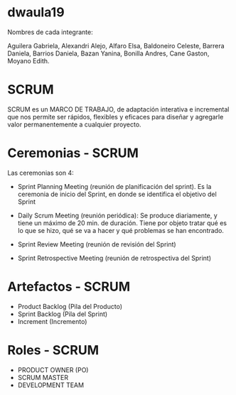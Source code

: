 # dwaula19
Nombres de cada integrante: 

Aguilera Gabriela,
Alexandri Alejo,
Alfaro Elsa,
Baldoneiro Celeste,
Barrera Daniela,
Barrios Daniela,
Bazan Yanina,
Bonilla Andres,
Cane Gaston,
Moyano Edith.



# SCRUM
SCRUM es un MARCO DE TRABAJO, de adaptación interativa e incremental que nos permite ser rápidos, flexibles y eficaces para diseñar y agregarle valor permanentemente a cualquier proyecto.


# Ceremonias - SCRUM
Las ceremonias son 4:

- Sprint Planning Meeting (reunión de planificación del sprint). Es la ceremonia de inicio del Sprint, en donde se identifica el objetivo del Sprint

 
- Daily Scrum Meeting  (reunión periódica):
  Se produce diariamente, y tiene un máximo de 20 min. de duración. 
  Tiene por objeto tratar qué es lo que se hizo, qué se va a hacer y qué problemas se han encontrado.
  
- Sprint Review Meeting (reunión de revisión del Sprint)


- Sprint Retrospective Meeting (reunión de retrospectiva del Sprint)
 

# Artefactos - SCRUM
 - Product Backlog (Pila del Producto)
 - Sprint Backlog (Pila del Sprint)
 - Increment (Incremento)


# Roles - SCRUM
- PRODUCT OWNER (PO)
- SCRUM MASTER
- DEVELOPMENT TEAM

